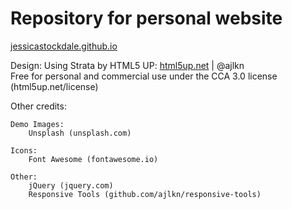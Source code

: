 # Repository for personal website

[jessicastockdale.github.io](https://jessicastockdale.github.io/)

Design: Using Strata by HTML5 UP: [html5up.net](https://www.html5up.net) | @ajlkn  
Free for personal and commercial use under the CCA 3.0 license (html5up.net/license)

Other credits:

	Demo Images:
		Unsplash (unsplash.com)

	Icons:
		Font Awesome (fontawesome.io)

	Other:
		jQuery (jquery.com)
		Responsive Tools (github.com/ajlkn/responsive-tools)
  
